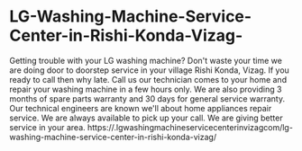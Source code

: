 # LG-Washing-Machine-Service-Center-in-Rishi-Konda-Vizag-
Getting trouble with your LG washing machine? Don't waste your time we are doing door to doorstep service in your village Rishi Konda, Vizag. If you ready to call then why late. Call us our technician comes to your home and repair your washing machine in a few hours only. We are also providing 3 months of spare parts warranty and 30 days for general service warranty. Our technical engineers are known we'll about home appliances repair service. We are always available to pick up your call. We are giving better service in your area. https://.lgwashingmachineservicecenterinvizagcom/lg-washing-machine-service-center-in-rishi-konda-vizag/
